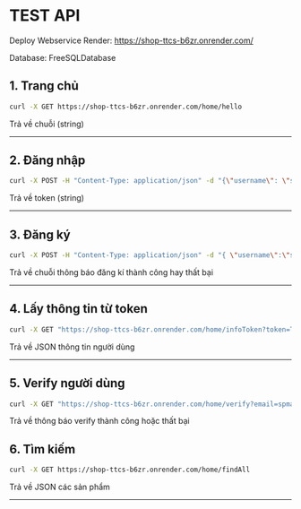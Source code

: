 
# TEST API
Deploy Webservice Render: https://shop-ttcs-b6zr.onrender.com/

Database: FreeSQLDatabase 

## 1. Trang chủ

```bash
curl -X GET https://shop-ttcs-b6zr.onrender.com/home/hello
```

Trả về chuỗi (string)

---

## 2. Đăng nhập

```bash
curl -X POST -H "Content-Type: application/json" -d "{\"username\": \"shopowner\", \"password\": \"1\"}" https://shop-ttcs-b6zr.onrender.com/home/login
```

Trả về token (string)

---

## 3. Đăng ký

```bash
curl -X POST -H "Content-Type: application/json" -d "{ \"username\":\"shopowner\", \"firstName\":\"user\", \"lastName\":\"name\", \"password\":\"1\", \"confirmPassword\":\"1\", \"age\":\"20\", \"sex\":\"male\", \"phoneNumber\":\"04313\", \"email\":\"spmanh6012@gmail.com\", \"roleId\":2 }" https://shop-ttcs-b6zr.onrender.com/home/register
```

Trả về chuỗi thông báo đăng kí thành công hay thất bại

---

## 4. Lấy thông tin từ token

```bash
curl -X GET "https://shop-ttcs-b6zr.onrender.com/home/infoToken?token=TOKEN"
```

Trả về JSON thông tin người dùng

---

## 5. Verify người dùng

```bash
curl -X GET "https://shop-ttcs-b6zr.onrender.com/home/verify?email=spmanh6012@gmail.com&verificationCode=63577"
```

Trả về thông báo verify thành công hoặc thất bại

## 6. Tìm kiếm 

```bash
curl -X GET https://shop-ttcs-b6zr.onrender.com/home/findAll
```

Trả về JSON các sản phẩm

---

